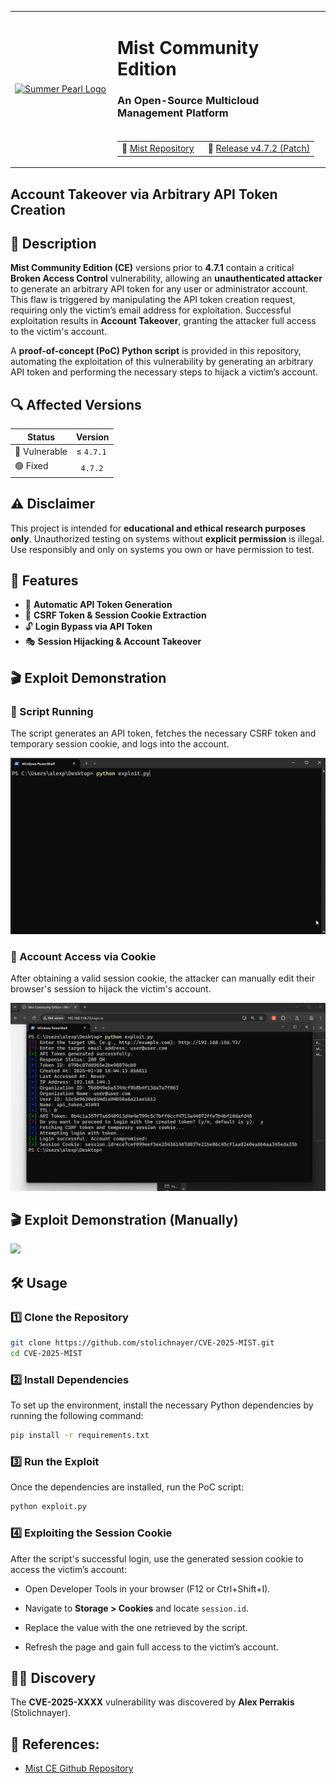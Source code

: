 <table>
  <tr>
    <td width="150" rowspan="2">
      <a href="https://summerpearlgroup.gr" target="_blank">
        <img src="https://avatars.githubusercontent.com/u/1569127?s=200&v=4" alt="Summer Pearl Logo" width="120"/>
      </a>
    </td>
    <td>
      <h1>Mist Community Edition</h1>
      <h3> An Open-Source Multicloud Management Platform</h3>
    </td>
  </tr>
  <tr>
    <td>
      <table>
        <tr>
          <td>
            🔗 <a href="https://summerpearlgroup.gr" target="_blank">Mist Repository</span></a>
          </td>
          <td style="padding-left: 15px;">
            🚀 <a href="https://github.com/mistio/mist-ce/releases/tag/v4.7.2" target="_blank"> Release v4.7.2 (Patch)</span></a>
          </td>
        </tr>
      </table>
    </td>
  </tr>
</table>

## Account Takeover via Arbitrary API Token Creation

## 📜 Description

**Mist Community Edition (CE)** versions prior to **4.7.1** contain a critical **Broken Access Control** vulnerability, allowing an **unauthenticated attacker** to generate an arbitrary API token for any user or administrator account. This flaw is triggered by manipulating the API token creation request, requiring only the victim’s email address for exploitation. Successful exploitation results in **Account Takeover**, granting the attacker full access to the victim's account.

A **proof-of-concept (PoC) Python script** is provided in this repository, automating the exploitation of this vulnerability by generating an arbitrary API token and performing the necessary steps to hijack a victim’s account.

## 🔍 Affected Versions

| Status       | Version         |
|--------------|-----------------|
| 🔴 Vulnerable |  ≤ `4.7.1`      |
| 🟢  Fixed     |  &nbsp;&nbsp;`4.7.2`      |   

## ⚠️ Disclaimer

This project is intended for **educational and ethical research purposes only**. Unauthorized testing on systems without **explicit permission** is illegal. Use responsibly and only on systems you own or have permission to test.

## 🎯 Features

- 🚀 **Automatic API Token Generation**
- 🔄 **CSRF Token & Session Cookie Extraction**
- 🔓 **Login Bypass via API Token**
- 🎭 **Session Hijacking & Account Takeover**

## 🎬 Exploit Demonstration

### 🔹 Script Running  
The script generates an API token, fetches the necessary CSRF token and temporary session cookie, and logs into the account.

![Script Running](/assets/script_running.gif)

### 🔹 Account Access via Cookie  
After obtaining a valid session cookie, the attacker can manually edit their browser's session to hijack the victim's account.

![Account Access](/assets/account_access.gif)

## 🎬 Exploit Demonstration (Manually)

<a href="https://www.youtube.com/watch?v=Lc6EIhNivXI" target="_blank">
  <img src="https://img.youtube.com/vi/Lc6EIhNivXI/maxresdefault.jpg"/>
</a>

## 🛠️ Usage

### 1️⃣ Clone the Repository
```sh
git clone https://github.com/stolichnayer/CVE-2025-MIST.git
cd CVE-2025-MIST
```

### 2️⃣ Install Dependencies

To set up the environment, install the necessary Python dependencies by running the following command:

```sh
pip install -r requirements.txt
```

### 3️⃣ Run the Exploit

Once the dependencies are installed, run the PoC script:

```sh
python exploit.py
```
### 4️⃣ Exploiting the Session Cookie

After the script's successful login, use the generated session cookie to access the victim’s account:

- Open Developer Tools in your browser (F12 or Ctrl+Shift+I).

- Navigate to **Storage > Cookies** and locate `session.id`.

- Replace the value with the one retrieved by the script.

- Refresh the page and gain full access to the victim’s account.

## 🧑‍💻 Discovery

The **CVE-2025-XXXX** vulnerability was discovered by **Alex Perrakis** (Stolichnayer).

## 🔗 References:
- [Mist CE Github Repository](https://github.com/mistio/mist-ce)

